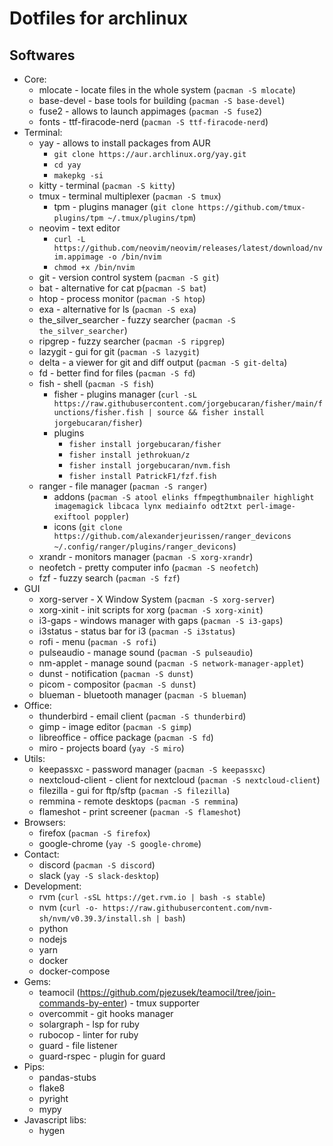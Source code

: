 # Dotfiles for archlinux

## Softwares

- Core:
  - mlocate - locate files in the whole system (`pacman -S mlocate`)
  - base-devel - base tools for building (`pacman -S base-devel`)
  - fuse2 - allows to launch appimages (`pacman -S fuse2`)
  - fonts - ttf-firacode-nerd (`pacman -S ttf-firacode-nerd`)
- Terminal:
  - yay - allows to install packages from AUR
    - `git clone https://aur.archlinux.org/yay.git`
    - `cd yay`
    - `makepkg -si`
  - kitty - terminal (`pacman -S kitty`)
  - tmux - terminal multiplexer (`pacman -S tmux`)
    - tpm - plugins manager (`git clone https://github.com/tmux-plugins/tpm ~/.tmux/plugins/tpm`)
  - neovim - text editor
    - `curl -L https://github.com/neovim/neovim/releases/latest/download/nvim.appimage -o /bin/nvim`
    - `chmod +x /bin/nvim`
  - git - version control system (`pacman -S git`)
  - bat - alternative for cat p(`pacman -S bat`)
  - htop - process monitor (`pacman -S htop`)
  - exa - alternative for ls (`pacman -S exa`)
  - the_silver_searcher - fuzzy searcher (`pacman -S the_silver_searcher`)
  - ripgrep - fuzzy searcher (`pacman -S ripgrep`)
  - lazygit - gui for git (`pacman -S lazygit`)
  - delta - a viewer for git and diff output (`pacman -S git-delta`)
  - fd - better find for files (`pacman -S fd`)
  - fish - shell (`pacman -S fish`)
    - fisher - plugins manager (`curl -sL https://raw.githubusercontent.com/jorgebucaran/fisher/main/functions/fisher.fish | source && fisher install jorgebucaran/fisher`)
    - plugins
        - `fisher install jorgebucaran/fisher`
        - `fisher install jethrokuan/z`
        - `fisher install jorgebucaran/nvm.fish`
        - `fisher install PatrickF1/fzf.fish`
  - ranger - file manager (`pacman -S ranger`)
    - addons (`pacman -S atool elinks ffmpegthumbnailer highlight imagemagick libcaca lynx mediainfo odt2txt perl-image-exiftool poppler`)
    - icons (`git clone https://github.com/alexanderjeurissen/ranger_devicons ~/.config/ranger/plugins/ranger_devicons`)
  - xrandr - monitors manager (`pacman -S xorg-xrandr`)
  - neofetch - pretty computer info (`pacman -S neofetch`)
  - fzf - fuzzy search (`pacman -S fzf`)
- GUI
  - xorg-server - X Window System (`pacman -S xorg-server`)
  - xorg-xinit - init scripts for xorg (`pacman -S xorg-xinit`)
  - i3-gaps - windows manager with gaps (`pacman -S i3-gaps`)
  - i3status - status bar for i3 (`pacman -S i3status`)
  - rofi - menu (`pacman -S rofi`)
  - pulseaudio - manage sound (`pacman -S pulseaudio`)
  - nm-applet - manage sound (`pacman -S network-manager-applet`)
  - dunst - notification (`pacman -S dunst`)
  - picom - compositor (`pacman -S dunst`)
  - blueman - bluetooth manager (`pacman -S blueman`)
- Office:
  - thunderbird - email client (`pacman -S thunderbird`)
  - gimp - image editor (`pacman -S gimp`)
  - libreoffice - office package (`pacman -S fd`)
  - miro - projects board (`yay -S miro`)
- Utils:
  - keepassxc - password manager (`pacman -S keepassxc`)
  - nextcloud-client - client for nextcloud (`pacman -S nextcloud-client`)
  - filezilla - gui for ftp/sftp (`pacman -S filezilla`)
  - remmina - remote desktops (`pacman -S remmina`)
  - flameshot - print screener (`pacman -S flameshot`)
- Browsers:
  - firefox (`pacman -S firefox`)
  - google-chrome (`yay -S google-chrome`)
- Contact:
  - discord (`pacman -S discord`)
  - slack (`yay -S slack-desktop`)
- Development:
  - rvm (`curl -sSL https://get.rvm.io | bash -s stable`)
  - nvm (`curl -o- https://raw.githubusercontent.com/nvm-sh/nvm/v0.39.3/install.sh | bash`)
  - python
  - nodejs
  - yarn
  - docker
  - docker-compose
- Gems:
  - teamocil (https://github.com/pjezusek/teamocil/tree/join-commands-by-enter) - tmux supporter
  - overcommit - git hooks manager
  - solargraph - lsp for ruby
  - rubocop - linter for ruby
  - guard - file listener
  - guard-rspec - plugin for guard
- Pips:
  - pandas-stubs
  - flake8
  - pyright
  - mypy
- Javascript libs:
  - hygen
